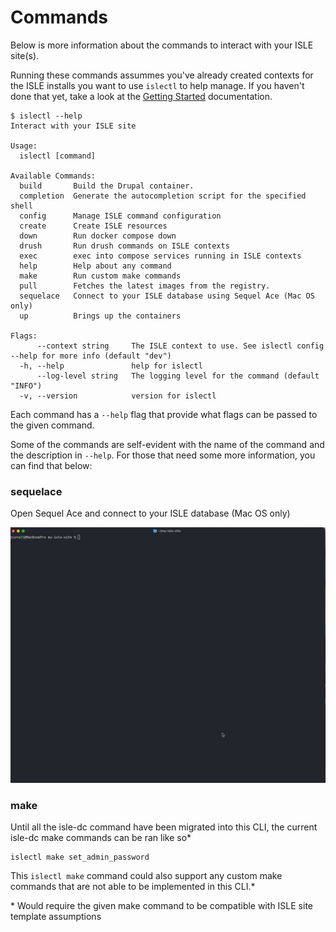 # Commands

Below is more information about the commands to interact with your ISLE site(s).

Running these commands assummes you've already created contexts for the ISLE installs you want to use `islectl` to help manage. If you haven't done that yet, take a look at the [Getting Started](./install/) documentation.

```
$ islectl --help
Interact with your ISLE site

Usage:
  islectl [command]

Available Commands:
  build       Build the Drupal container.
  completion  Generate the autocompletion script for the specified shell
  config      Manage ISLE command configuration
  create      Create ISLE resources
  down        Run docker compose down
  drush       Run drush commands on ISLE contexts
  exec        exec into compose services running in ISLE contexts
  help        Help about any command
  make        Run custom make commands
  pull        Fetches the latest images from the registry.
  sequelace   Connect to your ISLE database using Sequel Ace (Mac OS only)
  up          Brings up the containers

Flags:
      --context string     The ISLE context to use. See islectl config --help for more info (default "dev")
  -h, --help               help for islectl
      --log-level string   The logging level for the command (default "INFO")
  -v, --version            version for islectl
```

Each command has a `--help` flag that provide what flags can be passed to the given command.

Some of the commands are self-evident with the name of the command and the description in `--help`. For those that need some more information, you can find that below:

### sequelace

Open Sequel Ace and connect to your ISLE database (Mac OS only)

![sequelace command screencast](./assets/img/sequelace.gif)


### make

Until all the isle-dc command have been migrated into this CLI, the current isle-dc make commands can be ran like so*

```
islectl make set_admin_password
```

This `islectl make` command could also support any custom make commands that are not able to be implemented in this CLI.*

\* Would require the given make command to be compatible with ISLE site template assumptions
